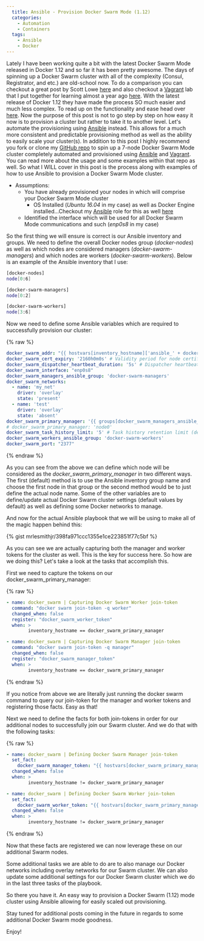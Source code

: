 ```yaml
---
  title: Ansible - Provision Docker Swarm Mode (1.12)
  categories:
    - Automation
    - Containers
  tags:
    - Ansible
    - Docker
---
```


Lately I have been working quite a bit with the latest Docker Swarm Mode
released in Docker 1.12 and so far it has been pretty awesome. The days
of spinning up a Docker Swarm cluster with all of the
complexity (Consul, Registrator, and etc.) are old-school now. To do a
comparison you can checkout a great post by Scott Lowe
[here](http://blog.scottlowe.org/2015/03/06/running-own-docker-swarm-cluster/) and
also checkout a [Vagrant](https://www.vagrantup.com/) lab that I put
together for learning almost a year ago
[here](https://github.com/mrlesmithjr/vagrant-ansible-docker). With the
latest release of Docker 1.12 they have made the process SO much easier
and much less complex. To read up on the functionality and ease head
over [here](https://docs.docker.com/engine/swarm/). Now the purpose of
this post is not to go step by step on how easy it now is to provision a
cluster but rather to take it to another level. Let's automate the
provisioning using [Ansible](https://www.ansible.com/) instead. This
allows for a much more consistent and predictable provisioning method as
well as the ability to easily scale your cluster(s). In addition to this
post I highly recommend you fork or clone my [GitHub
repo](https://github.com/mrlesmithjr/vagrant-ansible-docker-swarm) to
spin up a 7-node Docker Swarm Mode cluster completely automated and
provisioned using [Ansible](https://www.ansible.com/) and
[Vagrant](https://www.vagrantup.com/). You can read more about the usage
and some examples within that repo as well. So what I WILL cover in this
post is the process along with examples of how to use Ansible to
provision a Docker Swarm Mode cluster.

-   Assumptions:
    -   You have already provisioned your nodes in which will comprise
        your Docker Swarm Mode cluster
        -   OS Installed (_Ubuntu 16.04_ in my case) as well as Docker
            Engine installed...Checkout my
            [Ansible](https://www.ansible.com/) role for this as well
            [here](https://github.com/mrlesmithjr/ansible-docker)
    -   Identified the interface which will be used for all Docker Swarm
        Mode communications and such (_enp0s8_ in my case)

So the first thing we will ensure is correct is our Ansible inventory
and groups. We need to define the overall Docker nodes group
(_docker-nodes_) as well as which nodes are considered managers
(_docker-swarm-managers_) and which nodes are workers
(_docker-swarm-workers_). Below is an example of the Ansible inventory
that I use:

```bash
[docker-nodes]
node[0:6]

[docker-swarm-managers]
node[0:2]

[docker-swarm-workers]
node[3:6]
```

Now we need to define some Ansible variables which are required to
successfully provision our cluster:

{% raw %}

```yaml
docker_swarm_addr: "{{ hostvars[inventory_hostname]['ansible_' + docker_swarm_interface]['ipv4']['address'] }}"
docker_swarm_cert_expiry: '2160h0m0s' # Validity period for node certificates (default 2160h0m0s)
docker_swarm_dispatcher_heartbeat_duration: '5s' # Dispatcher heartbeat period (default 5s)
docker_swarm_interface: "enp0s8"
docker_swarm_managers_ansible_group: 'docker-swarm-managers'
docker_swarm_networks:
  - name: 'my_net'
    driver: 'overlay'
    state: 'present'
  - name: 'test'
    driver: 'overlay'
    state: 'absent'
docker_swarm_primary_manager: '{{ groups[docker_swarm_managers_ansible_group][0] }}'
# docker_swarm_primary_manager: 'node0'
docker_swarm_task_history_limit: '5' # Task history retention limit (default 5)
docker_swarm_workers_ansible_group: 'docker-swarm-workers'
docker_swarm_port: "2377"
```

{% endraw %}

As you can see from the above we can define which node will be
considered as the _docker_swarm_primary_manager_ in two different
ways. The first (default) method is to use the Ansible inventory group
name and choose the first node in that group or the second method would
be to just define the actual node name. Some of the other variables are
to define/update actual Docker Swarm cluster settings (default values by
default) as well as defining some Docker networks to manage.

And now for the actual Ansible playbook that we will be using to make
all of the magic happen behind this:

{% gist mrlesmithjr/398fa971ccc1355e1ce223851f77c5bf %}

As you can see we are actually capturing both the manager and worker
tokens for the cluster as well. This is the key for success here. So how
are we doing this? Let's take a look at the tasks that accomplish this.

First we need to capture the tokens on our
docker_swarm_primary_manager:

{% raw %}

```yaml
- name: docker_swarm | Capturing Docker Swarm Worker join-token
  command: "docker swarm join-token -q worker"
  changed_when: false
  register: "docker_swarm_worker_token"
  when: >
        inventory_hostname == docker_swarm_primary_manager

- name: docker_swarm | Capturing Docker Swarm Manager join-token
  command: "docker swarm join-token -q manager"
  changed_when: false
  register: "docker_swarm_manager_token"
  when: >
        inventory_hostname == docker_swarm_primary_manager
```

{% endraw %}

If you notice from above we are literally just running the docker swarm
command to query our join-token for the manager and worker tokens and
registering those facts. Easy as that!

Next we need to define the facts for both join-tokens in order for our
additional nodes to successfully join our Swarm cluster. And we do that
with the following tasks:

{% raw %}

```yaml
- name: docker_swarm | Defining Docker Swarm Manager join-token
  set_fact:
    docker_swarm_manager_token: "{{ hostvars[docker_swarm_primary_manager]['docker_swarm_manager_token'] }}"
  changed_when: false
  when: >
        inventory_hostname != docker_swarm_primary_manager

- name: docker_swarm | Defining Docker Swarm Worker join-token
  set_fact:
    docker_swarm_worker_token: "{{ hostvars[docker_swarm_primary_manager]['docker_swarm_worker_token'] }}"
  changed_when: false
  when: >
        inventory_hostname != docker_swarm_primary_manager
```

{% endraw %}

Now that these facts are registered we can now leverage these on our
additional Swarm nodes.

Some additional tasks we are able to do are to also manage our Docker
networks including overlay networks for our Swarm cluster. We can also
update some additional settings for our Docker Swarm cluster which we do
in the last three tasks of the playbook.

So there you have it. An easy way to provision a Docker Swarm (1.12)
mode cluster using Ansible allowing for easily scaled out provisioning.

Stay tuned for additional posts coming in the future in regards to some
additional Docker Swarm mode goodness.

Enjoy!

